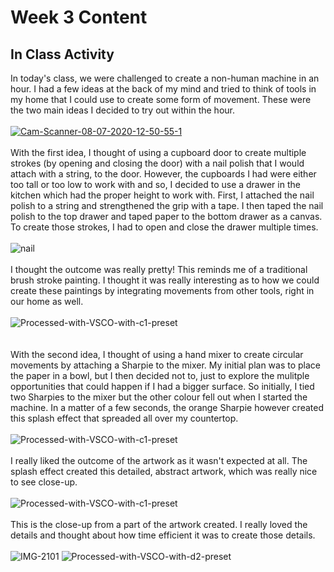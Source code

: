 # Week 3 Content

## In Class Activity

In today's class, we were challenged to create a non-human machine in an hour. I had a few ideas at the back of my mind and tried to think of tools in my home that I could use to create some form of movement.
These were the two main ideas I decided to try out within the hour.
<br/> 
<br/> 
<a href="https://ibb.co/fpzMFND"><img src="https://i.ibb.co/qs3BjgJ/Cam-Scanner-08-07-2020-12-50-55-1.jpg" alt="Cam-Scanner-08-07-2020-12-50-55-1" border="0"></a>
<br/> 
<br/> 
With the first idea, I thought of using a cupboard door to create multiple strokes (by opening and closing the door) with a nail polish that I would attach with a string, to the door. However, the cupboards I had were either too tall or too low to work with and so, I decided to use a drawer in the kitchen which had the proper height to work with. First, I attached the nail polish to a string and strengthened the grip with a tape. I then taped the nail polish to the top drawer and taped paper to the bottom drawer as a canvas. To create those strokes, I had to open and close the drawer multiple times. 
<br/> 
<br/> 
<img src="https://i.ibb.co/QbM8HBf/nail.gif" alt="nail" border="0">
<br/>
<br/> 
I thought the outcome was really pretty! This reminds me of a traditional brush stroke painting. I thought it was really interesting as to how we could create these paintings by integrating movements from other tools, right in our home as well.
<br/>
<br/> 
<img src="https://i.ibb.co/5GWt7vM/Processed-with-VSCO-with-c1-preset.jpg" alt="Processed-with-VSCO-with-c1-preset" border="0" />
<br/>
<br/>
<br/> 
With the second idea, I thought of using a hand mixer to create circular movements by attaching a Sharpie to the mixer. My initial plan was to place the paper in a bowl, but I then decided not to, just to explore the mulitple opportunities that could happen if I had a bigger surface. So initially, I tied two Sharpies to the mixer but the other colour fell out when I started the machine. In a matter of a few seconds, the orange Sharpie however created this splash effect that spreaded all over my countertop. 
<br/>
<br/> 
<img src="https://i.ibb.co/Dz3y1hT/Processed-with-VSCO-with-c1-preset.jpg" alt="Processed-with-VSCO-with-c1-preset" border="0" />
<br/>
<br/> 
I really liked the outcome of the artwork as it wasn't expected at all. The splash effect created this detailed, abstract artwork, which was really nice to see close-up.
<br/>
<br/> 
<img src="https://i.ibb.co/2gh4VrN/Processed-with-VSCO-with-c1-preset.jpg" alt="Processed-with-VSCO-with-c1-preset" border="0" />
<br/>
<br/> 
This is the close-up from a part of the artwork created. I really loved the details and thought about how time efficient it was to create those details.
<br/>
<br/> 
<img src="https://i.ibb.co/f0V4fMY/IMG-2101.jpg" alt="IMG-2101" border="0" />
<img src="https://i.ibb.co/vZyrLHs/Processed-with-VSCO-with-d2-preset.jpg" alt="Processed-with-VSCO-with-d2-preset" border="0" />

